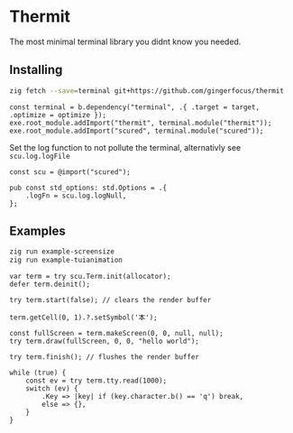 # Thermit
The most minimal terminal library you didnt know you needed.


## Installing
```bash
zig fetch --save=terminal git+https://github.com/gingerfocus/thermit
```

```zig
const terminal = b.dependency("terminal", .{ .target = target, .optimize = optimize });
exe.root_module.addImport("thermit", terminal.module("thermit"));
exe.root_module.addImport("scured", terminal.module("scured"));
```


Set the log function to not pollute the terminal, alternativly see `scu.log.logFile`
```zig
const scu = @import("scured");

pub const std_options: std.Options = .{
    .logFn = scu.log.logNull,
};
```

## Examples
```bash
zig run example-screensize
zig run example-tuianimation
```

```zig
var term = try scu.Term.init(allocator);
defer term.deinit();

try term.start(false); // clears the render buffer

term.getCell(0, 1).?.setSymbol('本');

const fullScreen = term.makeScreen(0, 0, null, null);
try term.draw(fullScreen, 0, 0, "hello world");

try term.finish(); // flushes the render buffer

while (true) {
    const ev = try term.tty.read(1000);
    switch (ev) {
        .Key => |key| if (key.character.b() == 'q') break,
        else => {},
    }
}
```


